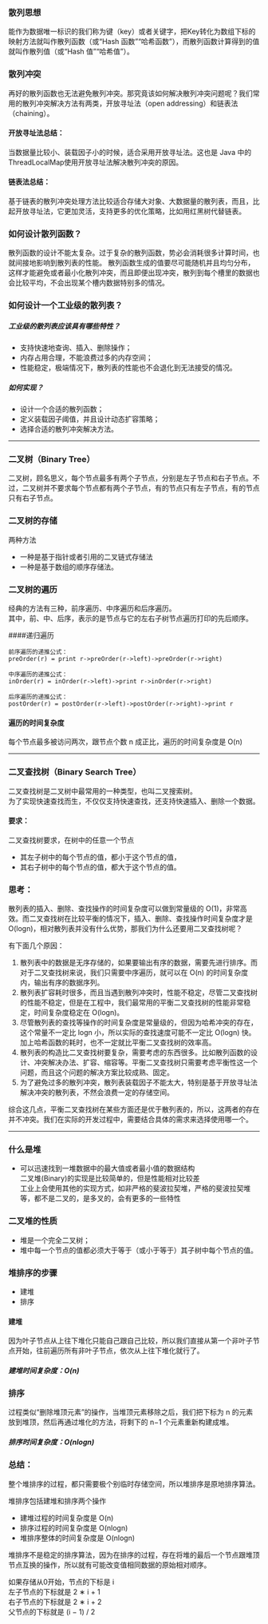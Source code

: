 ### 散列思想
能作为数据唯一标识的我们称为键（key）或者关键字，把Key转化为数组下标的映射方法就叫作散列函数（或“Hash 函数”“哈希函数”），而散列函数计算得到的值就叫作散列值（或“Hash 值”“哈希值”）。

### 散列冲突
再好的散列函数也无法避免散列冲突。那究竟该如何解决散列冲突问题呢？我们常用的散列冲突解决方法有两类，开放寻址法（open addressing）和链表法（chaining）。

#### 开放寻址法总结：
当数据量比较小、装载因子小的时候，适合采用开放寻址法。这也是 Java 中的ThreadLocalMap使用开放寻址法解决散列冲突的原因。

#### 链表法总结：
基于链表的散列冲突处理方法比较适合存储大对象、大数据量的散列表，而且，比起开放寻址法，它更加灵活，支持更多的优化策略，比如用红黑树代替链表。

### 如何设计散列函数？
散列函数的设计不能太复杂。过于复杂的散列函数，势必会消耗很多计算时间，也就间接地影响到散列表的性能。
散列函数生成的值要尽可能随机并且均匀分布，这样才能避免或者最小化散列冲突，而且即便出现冲突，散列到每个槽里的数据也会比较平均，不会出现某个槽内数据特别多的情况。


### 如何设计一个工业级的散列表？
##### 工业级的散列表应该具有哪些特性？  
+ 支持快速地查询、插入、删除操作；  
+ 内存占用合理，不能浪费过多的内存空间；  
+ 性能稳定，极端情况下，散列表的性能也不会退化到无法接受的情况。  
##### 如何实现？  
+ 设计一个合适的散列函数；  
+ 定义装载因子阈值，并且设计动态扩容策略；  
+ 选择合适的散列冲突解决方法。  
---

### 二叉树（Binary Tree）
二叉树，顾名思义，每个节点最多有两个子节点，分别是左子节点和右子节点。不过，二叉树并不要求每个节点都有两个子节点，有的节点只有左子节点，有的节点只有右子节点。

### 二叉树的存储
两种方法
+ 一种是基于指针或者引用的二叉链式存储法
+ 一种是基于数组的顺序存储法。

### 二叉树的遍历
经典的方法有三种，前序遍历、中序遍历和后序遍历。  
其中，前、中、后序，表示的是节点与它的左右子树节点遍历打印的先后顺序。

####递归遍历
```$xslt
前序遍历的递推公式：
preOrder(r) = print r->preOrder(r->left)->preOrder(r->right)

中序遍历的递推公式：
inOrder(r) = inOrder(r->left)->print r->inOrder(r->right)

后序遍历的递推公式：
postOrder(r) = postOrder(r->left)->postOrder(r->right)->print r
```

#### 遍历的时间复杂度
每个节点最多被访问两次，跟节点个数 n 成正比，遍历的时间复杂度是 O(n)

---

### 二叉查找树（Binary Search Tree）
二叉查找树是二叉树中最常用的一种类型，也叫二叉搜索树。  
为了实现快速查找而生，不仅仅支持快速查找，还支持快速插入、删除一个数据。

#### 要求：
二叉查找树要求，在树中的任意一个节点
+ 其左子树中的每个节点的值，都小于这个节点的值，
+ 其右子树中的每个节点的值，都大于这个节点的值。


### 思考：
散列表的插入、删除、查找操作的时间复杂度可以做到常量级的 O(1)，非常高效。而二叉查找树在比较平衡的情况下，插入、删除、查找操作时间复杂度才是 O(logn)，相对散列表并没有什么优势，那我们为什么还要用二叉查找树呢？

有下面几个原因：  
1. 散列表中的数据是无序存储的，如果要输出有序的数据，需要先进行排序。而对于二叉查找树来说，我们只需要中序遍历，就可以在 O(n) 的时间复杂度内，输出有序的数据序列。
2. 散列表扩容耗时很多，而且当遇到散列冲突时，性能不稳定，尽管二叉查找树的性能不稳定，但是在工程中，我们最常用的平衡二叉查找树的性能非常稳定，时间复杂度稳定在 O(logn)。
3. 尽管散列表的查找等操作的时间复杂度是常量级的，但因为哈希冲突的存在，这个常量不一定比 logn 小，所以实际的查找速度可能不一定比 O(logn) 快。加上哈希函数的耗时，也不一定就比平衡二叉查找树的效率高。
4. 散列表的构造比二叉查找树要复杂，需要考虑的东西很多。比如散列函数的设计、冲突解决办法、扩容、缩容等。平衡二叉查找树只需要考虑平衡性这一个问题，而且这个问题的解决方案比较成熟、固定。
5. 为了避免过多的散列冲突，散列表装载因子不能太大，特别是基于开放寻址法解决冲突的散列表，不然会浪费一定的存储空间。

综合这几点，平衡二叉查找树在某些方面还是优于散列表的，所以，这两者的存在并不冲突。我们在实际的开发过程中，需要结合具体的需求来选择使用哪一个。

---
### 什么是堆
+ 可以迅速找到一堆数据中的最大值或者最小值的数据结构   
二叉堆(Binary)的实现是比较简单的，但是性能相对比较差  
工业上会使用其他的实现方式，如非严格的斐波拉契堆，严格的斐波拉契堆等，都不是二叉的，是多叉的，会有更多的一些特性

### 二叉堆的性质
+ 堆是一个完全二叉树；
+ 堆中每一个节点的值都必须大于等于（或小于等于）其子树中每个节点的值。

### 堆排序的步骤
+ 建堆
+ 排序

#### 建堆
因为叶子节点从上往下堆化只能自己跟自己比较，所以我们直接从第一个非叶子节点开始，往前遍历所有非叶子节点，依次从上往下堆化就行了。

##### 建堆时间复杂度：O(n)

### 排序
过程类似“删除堆顶元素”的操作，当堆顶元素移除之后，我们把下标为 n 的元素放到堆顶，然后再通过堆化的方法，将剩下的 n−1 个元素重新构建成堆。

##### 排序时间复杂度：O(nlogn)

### 总结：
整个堆排序的过程，都只需要极个别临时存储空间，所以堆排序是原地排序算法。

堆排序包括建堆和排序两个操作  
+ 建堆过程的时间复杂度是 O(n)
+ 排序过程的时间复杂度是 O(nlogn)
+ 堆排序整体的时间复杂度是 O(nlogn)

堆排序不是稳定的排序算法，因为在排序的过程，存在将堆的最后一个节点跟堆顶节点互换的操作，所以就有可能改变值相同数据的原始相对顺序。

如果存储从0开始，节点的下标是 i  
左子节点的下标就是 2 ∗ i + 1  
右子节点的下标就是 2 ∗ i + 2  
父节点的下标就是 (i − 1)  / 2​  